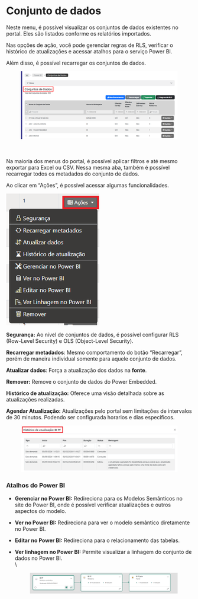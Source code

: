 # Conjunto de dados

Neste menu, é possível visualizar os conjuntos de dados existentes no portal. Eles são listados conforme os relatórios importados.&#x20;

Nas opções de ação, você pode gerenciar regras de RLS, verificar o histórico de atualizações e acessar atalhos para o serviço Power BI.&#x20;

Além disso, é possível recarregar os conjuntos de dados.

<figure><img src="../../../.gitbook/assets/image (444).png" alt=""><figcaption></figcaption></figure>

\
\
Na maioria dos menus do portal, é possível aplicar filtros e até mesmo exportar para Excel ou CSV. Nessa mesma aba, também é possível recarregar todos os metadados do conjunto de dados.

Ao clicar em “Ações”, é possível acessar algumas funcionalidades.

![](<../../../.gitbook/assets/image (31).png>)



**Segurança:** Ao nível de conjuntos de dados, é possível configurar RLS (Row-Level Security) e OLS (Object-Level Security).

**Recarregar metadados**: Mesmo comportamento do botão “Recarregar”, porém de maneira individual somente para aquele conjunto de dados.

**Atualizar dados**: Força a atualização dos dados na **fonte**.

**Remover:** Remove o conjunto de dados do Power Embedded.

**Histórico de atualização:** Oferece uma visão detalhada sobre as atualizações realizadas.

**Agendar Atualização:**  Atualizações pelo portal sem limitações de intervalos de 30 minutos. Podendo ser configurada horarios e dias especificos.&#x20;

<figure><img src="../../../.gitbook/assets/image (32).png" alt=""><figcaption></figcaption></figure>

### Atalhos do Power BI

*   **Gerenciar no Power BI:** Redireciona para os Modelos Semânticos no site do Power BI, onde é possível verificar atualizações e outros aspectos do modelo.

    &#x20;
*   **Ver no Power BI:** Redireciona para ver o modelo semântico diretamente no Power BI.

    &#x20;
*   **Editar no Power BI:** Redireciona para o relacionamento das tabelas.

    &#x20;
*   **Ver linhagem no Power BI:** Permite visualizar a linhagem do conjunto de dados no Power BI.\
    \


    <figure><img src="../../../.gitbook/assets/image (33).png" alt=""><figcaption></figcaption></figure>

